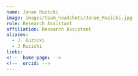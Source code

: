 ```yaml
---
name: Janae Ruzicki
image: images/team_headshots/Janae_Ruzicki.jpg
role: Research Assistant
affiliation: Research Assistant
aliases:
  - J. Ruzicki
  - J Ruzicki
links:
<!--  home-page: -->
<!--  orcid: -->
---
```

